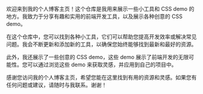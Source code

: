 欢迎来到我的个人博客主页！这个仓库是我用来展示一些小工具和 CSS demo 的地方。我致力于分享有趣和实用的前端开发工具，以及展示各种创意的 CSS demo。

在这个仓库中，您可以找到各种小工具，它们可以帮助您提高开发效率或解决常见问题。我会不断更新和添加新的工具，以确保您始终能够找到最新和最好的资源。

此外，我还展示了一些创意的 CSS demo，这些 demo 展示了前端开发的无限可能性。您可以通过浏览这些 demo 来获取灵感，并应用到自己的项目中。

感谢您访问我的个人博客主页，希望您能在这里找到有用的资源和灵感。如果您有任何问题或建议，请随时与我联系。谢谢！
